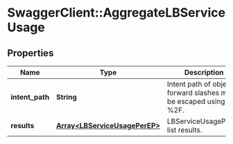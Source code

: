 # SwaggerClient::AggregateLBServiceUsage

## Properties
Name | Type | Description | Notes
------------ | ------------- | ------------- | -------------
**intent_path** | **String** | Intent path of object, forward slashes must be escaped using %2F.  | 
**results** | [**Array&lt;LBServiceUsagePerEP&gt;**](LBServiceUsagePerEP.md) | LBServiceUsagePerEP list results. | [optional] 


